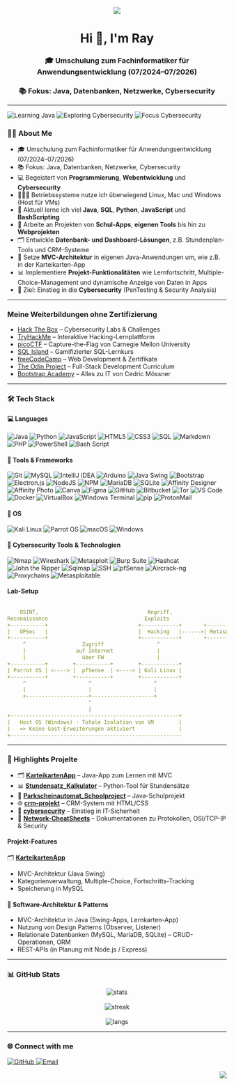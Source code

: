 <!-- Profil-README für bitRaybytes -->

<p align="center">
  <img src="https://capsule-render.vercel.app/api?type=waving&height=200&color=0a0a23&text=Hello%20World&fontAlign=50&fontAlignY=50&fontColor=00ff88&stroke=00ff88&strokeWidth=2&animation=blink" />  
</p>

<h1 align="center">Hi 👋, I'm Ray</h1>
<h3 align="center">🎓 Umschulung zum Fachinformatiker für Anwendungsentwicklung (07/2024–07/2026)</h3>  
<h3 align="center">📚 Fokus: Java, Datenbanken, Netzwerke, Cybersecurity</h3>

---

![Learning Java](https://img.shields.io/badge/Learning-Java_OOP-blue?style=for-the-badge&logo=openjdk)
![Exploring Cybersecurity](https://img.shields.io/badge/Exploring-PenTesting-green?style=for-the-badge&logo=gnuprivacyguard)
![Focus Cybersecurity](https://img.shields.io/badge/Focus-Cybersecurity-red?style=for-the-badge&logo=chain)


### 👨‍💻 About Me
- 🎓 Umschulung zum Fachinformatiker für Anwendungsentwicklung (07/2024–07/2026)  
- 📚 Fokus: Java, Datenbanken, Netzwerke, Cybersecurity
- 💻 Begeistert von **Programmierung**, **Webentwicklung** und **Cybersecurity**
- 👨🏻‍💻 Betriebssysteme nutze ich überwiegend Linux, Mac und Windows (Host für VMs)
- 🎯 Aktuell lerne ich viel **Java**, **SQL**, **Python**, **JavaScript** und **BashScripting**
- 🚀 Arbeite an Projekten von **Schul-Apps**, **eigenen Tools** bis hin zu **Webprojekten**
- 🗂️ Entwickle **Datenbank- und Dashboard-Lösungen**, z.B. Stundenplan-Tools und CRM-Systeme
- 📝 Setze **MVC-Architektur** in eigenen Java-Anwendungen um, wie z.B. in der Karteikarten-App
- 📊 Implementiere **Projekt-Funktionalitäten** wie Lernfortschritt, Multiple-Choice-Management und dynamische Anzeige von Daten in Apps
- 🔐 Ziel: Einstieg in die **Cybersecurity** (PenTesting & Security Analysis)

---

### Meine Weiterbildungen ohne Zertifizierung
- [Hack The Box](https://www.hackthebox.com/) – Cybersecurity Labs & Challenges  
- [TryHackMe](https://tryhackme.com/) – Interaktive Hacking-Lernplattform  
- [picoCTF](https://picoctf.org/) – Capture-the-Flag von Carnegie Mellon University  
- [SQL Island](https://sql-island.informatik.uni-kl.de/) – Gamifizierter SQL-Lernkurs  
- [freeCodeCamp](https://www.freecodecamp.org/) – Web Development & Zertifikate  
- [The Odin Project](https://www.theodinproject.com/) – Full-Stack Development Curriculum  
- [Bootstrap Academy](https://bootstrap.academy/) – Alles zu IT von Cedric Mössner

---

### 🛠️ Tech Stack

#### 💻 Languages
![Java](https://img.shields.io/badge/Java-ED8B00?style=for-the-badge&logo=java&logoColor=white)
![Python](https://img.shields.io/badge/Python-3776AB?style=for-the-badge&logo=python&logoColor=white)
![JavaScript](https://img.shields.io/badge/JavaScript-F7DF1E?style=for-the-badge&logo=javascript&logoColor=black)
![HTML5](https://img.shields.io/badge/HTML5-E34F26?style=for-the-badge&logo=html5&logoColor=white)
![CSS3](https://img.shields.io/badge/CSS3-1572B6?style=for-the-badge&logo=css3&logoColor=white)
![SQL](https://img.shields.io/badge/SQL-025E8C?style=for-the-badge&logo=postgresql&logoColor=white)
![Markdown](https://img.shields.io/badge/markdown-%23000000.svg?style=for-the-badge&logo=markdown&logoColor=white)
![PHP](https://img.shields.io/badge/php-%23777BB4.svg?style=for-the-badge&logo=php&logoColor=white) 
![PowerShell](https://img.shields.io/badge/PowerShell-%235391FE.svg?style=for-the-badge&logo=powershell&logoColor=white) 
![Bash Script](https://img.shields.io/badge/bash_script-%23121011.svg?style=for-the-badge&logo=gnu-bash&logoColor=white) 

#### 🧰 Tools & Frameworks
![Git](https://img.shields.io/badge/Git-F05032?style=for-the-badge&logo=git&logoColor=white)
![MySQL](https://img.shields.io/badge/MySQL-4479A1?style=for-the-badge&logo=mysql&logoColor=white)
![IntelliJ IDEA](https://img.shields.io/badge/IntelliJ%20IDEA-000000?style=for-the-badge&logo=intellijidea&logoColor=white)
![Arduino](https://img.shields.io/badge/Arduino-00979D?style=for-the-badge&logo=arduino&logoColor=white)
![Java Swing](https://img.shields.io/badge/Java%20Swing-5382A1?style=for-the-badge&logo=coffeescript&logoColor=white)
![Bootstrap](https://img.shields.io/badge/Bootstrap-7952B3?style=for-the-badge&logo=bootstrap&logoColor=white)
![Electron.js](https://img.shields.io/badge/Electron-47848F?style=for-the-badge&logo=electron&logoColor=white)
![NodeJS](https://img.shields.io/badge/Node.js-339933?style=for-the-badge&logo=nodedotjs&logoColor=white)
![NPM](https://img.shields.io/badge/NPM-CB3837?style=for-the-badge&logo=npm&logoColor=white)
![MariaDB](https://img.shields.io/badge/MariaDB-003545?style=for-the-badge&logo=mariadb&logoColor=white)
![SQLite](https://img.shields.io/badge/SQLite-003B57?style=for-the-badge&logo=sqlite&logoColor=white)
![Affinity Designer](https://img.shields.io/badge/Affinity%20Designer-1B72BE?style=for-the-badge&logo=affinity-designer&logoColor=white)
![Affinity Photo](https://img.shields.io/badge/Affinity%20Photo-7E4DD2?style=for-the-badge&logo=affinity-photo&logoColor=white)
![Canva](https://img.shields.io/badge/Canva-00C4CC?style=for-the-badge&logo=canva&logoColor=white)
![Figma](https://img.shields.io/badge/Figma-F24E1E?style=for-the-badge&logo=figma&logoColor=white)
![GitHub](https://img.shields.io/badge/GitHub-181717?style=for-the-badge&logo=github&logoColor=white)
![Bitbucket](https://img.shields.io/badge/Bitbucket-0052CC?style=for-the-badge&logo=bitbucket&logoColor=white)
![Tor](https://img.shields.io/badge/Tor-7E4798?style=for-the-badge&logo=torproject&logoColor=white)
![VS Code](https://img.shields.io/badge/Visual%20Studio%20Code-007ACC?style=for-the-badge&logo=visualstudiocode&logoColor=white)
![Docker](https://img.shields.io/badge/Docker-2496ED?style=for-the-badge&logo=docker&logoColor=white)
![VirtualBox](https://img.shields.io/badge/VirtualBox-183A61?style=for-the-badge&logo=virtualbox&logoColor=white)
![Windows Terminal](https://img.shields.io/badge/Windows%20Terminal-4D4D4D?style=for-the-badge&logo=windowsterminal&logoColor=white)
![pip](https://img.shields.io/badge/Python-3776AB?style=for-the-badge&logo=pypi&logoColor=white)
![ProtonMail](https://img.shields.io/badge/ProtonMail-6D4AFF?style=for-the-badge&logo=protonmail&logoColor=white)

#### 🧰 OS
![Kali Linux](https://img.shields.io/badge/Kali%20Linux-268BD2?style=for-the-badge&logo=kalilinux&logoColor=white)
![Parrot OS](https://img.shields.io/badge/Parrot%20OS-15E0BD?style=for-the-badge&logo=parrotsecurity&logoColor=black)
![macOS](https://img.shields.io/badge/macOS-000000?style=for-the-badge&logo=apple&logoColor=white) ![Windows](https://img.shields.io/badge/Windows-0078D6?style=for-the-badge&logo=windows&logoColor=white)


#### 🔐 Cybersecurity Tools & Technologien

![Nmap](https://img.shields.io/badge/Nmap-7C7C7C?style=for-the-badge&logo=nmap&logoColor=white)
![Wireshark](https://img.shields.io/badge/Wireshark-005E94?style=for-the-badge&logo=wireshark&logoColor=white)
![Metasploit](https://img.shields.io/badge/Metasploit-39FF14?style=for-the-badge&logo=metasploit&logoColor=black)
![Burp Suite](https://img.shields.io/badge/Burp%20Suite-F24E1E?style=for-the-badge&logo=portswigger&logoColor=white)
![Hashcat](https://img.shields.io/badge/Hashcat-5C1C1C?style=for-the-badge&logo=hashcat&logoColor=white)
![John the Ripper](https://img.shields.io/badge/John%20the%20Ripper-000000?style=for-the-badge&logo=John-the-Ripper&logoColor=white)
![Sqlmap](https://img.shields.io/badge/Sqlmap-4096EE?style=for-the-badge&logo=sqlmap&logoColor=white)
![SSH](https://img.shields.io/badge/SSH-333333?style=for-the-badge&logo=openssh&logoColor=white)
![pfSense](https://img.shields.io/badge/pfSense-212B36?style=for-the-badge&logo=pfsense&logoColor=007DC3)
![Aircrack-ng](https://img.shields.io/badge/Aircrack-ng-34A8DB?style=for-the-badge&logo=aircrack-ng&logoColor=white)
![Proxychains](https://img.shields.io/badge/Proxychains-2E2E2E?style=for-the-badge&logo=torproject&logoColor=7E4798)
![Metasploitable](https://img.shields.io/badge/Metasploitable-1F1F1F?style=for-the-badge&logo=metasploit&logoColor=39FF14)


#### Lab-Setup
```yaml

    OSINT,                                   Angriff,
Reconaissance                               Exploits
+-----------+                             +------------+       +-----------------------------+
|   OPSec   |                             |  Hacking   |------>| Metasploitable2, DVWA, usw. |
+-----------+                             +------------+       +-----------------------------+
     ^                  Zugriff                 ^
     |                auf Internet              |
     |                  über FW                 |
+-----------+        +-----------+        +------------+
| Parrot OS | <----> |  pfSense  | <----> | Kali Linux |
+-----------+        +-----------+        +------------+
     ^                    ^                    ^
     |                    |                    |
     +--------------------+--------------------+
                          ^
                          |
+------------------------------------------------------+
|   Host OS (Windows) - Totale Isolation von VM        |
|   => Keine Gast-Erweiterungen aktiviert              |
+-------------------------------------------------------

```

---

### 📂 Highlights Projelte

- 🗂️ [**KarteikartenApp**](https://github.com/bitRaybytes/KarteikartenApp) – Java-App zum Lernen mit MVC  
- 📊 [**Stundensatz_Kalkulator**](https://github.com/bitRaybytes/Stundensatz_Kalkulator) – Python-Tool für Stundensätze  
- 🏫 [**Parkscheinautomat_Schoolproject**](https://github.com/bitRaybytes/Parkscheinautomat_Schoolproject) – Java-Schulprojekt  
- 🌐 [**crm-projekt**](https://github.com/bitRaybytes/crm-projekt) – CRM-System mit HTML/CSS  
- 🔐 [**cybersecurity**](https://github.com/bitRaybytes/cybersecurity) – Einstieg in IT-Sicherheit
- 📑 [**Network-CheatSheets**](https://github.com/bitRaybytes/cybersecurity/tree/main/02-network-security) – Dokumentationen zu Protokollen, OSI/TCP-IP & Security

#### Projekt-Features

🗂️ [**KarteikartenApp**](https://github.com/bitRaybytes/KarteikartenApp)  
- MVC-Architektur (Java Swing)  
- Kategorienverwaltung, Multiple-Choice, Fortschritts-Tracking  
- Speicherung in MySQL  

#### 📐 Software-Architektur & Patterns
- MVC-Architektur in Java (Swing-Apps, Lernkarten-App)
- Nutzung von Design Patterns (Observer, Listener)
- Relationale Datenbanken (MySQL, MariaDB, SQLite) – CRUD-Operationen, ORM
- REST-APIs (in Planung mit Node.js / Express)


----

### 📊 GitHub Stats

<p align="center">
  <img src="https://github-readme-stats.vercel.app/api?username=bitRaybytes&show_icons=true&theme=tokyonight&hide_title=true&count_private=true&hide_border=true&card_width=400" alt="stats"/>
  <br><br>
  <img src="https://github-readme-streak-stats.herokuapp.com/?user=bitRaybytes&theme=tokyonight&hide_border=true&card_width=400" alt="streak" />
  <br><br>
  <img src="https://github-readme-stats.vercel.app/api/top-langs/?username=bitRaybytes&layout=compact&theme=tokyonight&hide_border=true&card_width=400" alt="langs" />
</p>


---

### 🌐 Connect with me

<p align="left">
  <a href="https://github.com/bitRaybytes" target="_blank">
    <img src="https://img.shields.io/badge/GitHub-100000?style=for-the-badge&logo=github&logoColor=white" alt="GitHub"/>
  </a>
  <a href="mailto:bitraybytes@proton.me" target="_blank">
    <img src="https://img.shields.io/badge/Email-D14836?style=for-the-badge&logo=gmail&logoColor=white" alt="Email"/>
  </a>
</p>

<p align="right"> 
  
  <img src="https://capsule-render.vercel.app/api?type=waving&height=130&color=1a1b27&fontAlign=50&fontAlignY=50&animation=blink&section=footer&reversal=false"/>
  
</p>
